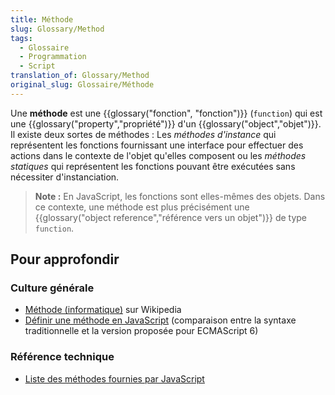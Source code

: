 ```yaml
---
title: Méthode
slug: Glossary/Method
tags:
  - Glossaire
  - Programmation
  - Script
translation_of: Glossary/Method
original_slug: Glossaire/Méthode
---
```

Une **méthode** est une {{glossary("fonction", "fonction")}} (`function`) qui est une {{glossary("property","propriété")}} d'un {{glossary("object","objet")}}. Il existe deux sortes de méthodes : Les _méthodes d'instance_ qui représentent les fonctions fournissant une interface pour effectuer des actions dans le contexte de l'objet qu'elles composent ou les _méthodes statiques_ qui représentent les fonctions pouvant être exécutées sans nécessiter d'instanciation.

> **Note :** En JavaScript, les fonctions sont elles-mêmes des objets. Dans ce contexte, une méthode est plus précisément une {{glossary("object reference","référence vers un objet")}} de type `function`.

## Pour approfondir

### Culture générale

- [Méthode (informatique)](<https://fr.wikipedia.org/wiki/M%C3%A9thode_(informatique)>) sur Wikipedia
- [Définir une méthode en JavaScript](/fr/docs/Web/JavaScript/Reference/Fonctions/D%C3%A9finition_de_m%C3%A9thode) (comparaison entre la syntaxe traditionnelle et la version proposée pour ECMAScript 6)

### Référence technique

- [Liste des méthodes fournies par JavaScript](/fr/docs/Web/JavaScript/Reference/Methods_Index)
